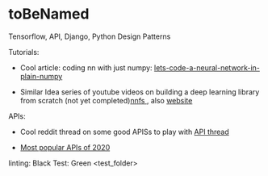 # toBeNamed

Tensorflow, API, Django, Python Design Patterns

Tutorials:

* Cool article: coding nn with just numpy: [lets-code-a-neural-network-in-plain-numpy](https://towardsdatascience.com/lets-code-a-neural-network-in-plain-numpy-ae7e74410795)

* Similar Idea series of youtube videos on building a deep learning library from scratch (not yet completed)[nnfs ](https://www.youtube.com/watch?v=Wo5dMEP_BbI&list=PLQVvvaa0QuDcjD5BAw2DxE6OF2tius3V3), also [website](https://nnfs.io)

APIs:

* Cool reddit thread on some good APISs to play with [API thread](https://www.reddit.com/r/webdev/comments/3wrswc/what_are_some_fun_apis_to_play_with/)

* [Most popular APIs of 2020](https://rapidapi.com/blog/most-popular-api/)

linting:
Black
Test:
Green <test_folder>
